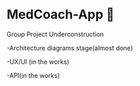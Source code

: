 # MedCoach-App 💊
Group Project Underconstruction

-Architecture diagrams stage(almost done)

-UX/UI (in the works)

-API(in the works)


